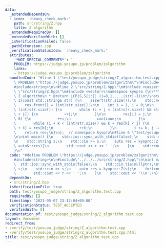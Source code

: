 ```yaml
---
data:
  _extendedDependsOn:
  - icon: ':heavy_check_mark:'
    path: src/string/Z.hpp
    title: Z algorithm
  _extendedRequiredBy: []
  _extendedVerifiedWith: []
  _isVerificationFailed: false
  _pathExtension: cpp
  _verificationStatusIcon: ':heavy_check_mark:'
  attributes:
    '*NOT_SPECIAL_COMMENTS*': ''
    PROBLEM: https://judge.yosupo.jp/problem/zalgorithm
    links:
    - https://judge.yosupo.jp/problem/zalgorithm
  bundledCode: "#line 1 \"test/yosupo_judge/string/Z_algorithm.test.cpp\"\n#define\
    \ PROBLEM \"https://judge.yosupo.jp/problem/zalgorithm\"\n#include<iostream>\n\
    #include<string>\n\n#line 2 \"src/string/Z.hpp\"\n#include <cassert>\n#line 4\
    \ \"src/string/Z.hpp\"\n#include <vector>\nnamespace kyopro {\n/**\n * @brief\
    \ Z algorithm\n * @return LCP(S,S[i:]) (i=0,1,...,|str|-1)\n*/\nstd::vector<int>\
    \ Z(const std::string& str) {\n    assert(str.size());\n    std::vector<int> res(str.size());\n\
    \    res.front() = (int)str.size();\n\n    int i = 1, j = 0;\n\n    while (i <\
    \ (int)str.size()) {\n        while (i + j < (int)str.size() && str[j] == str[i\
    \ + j]) {\n            ++j;\n        }\n\n        res[i] = j;\n        if (j ==\
    \ 0) {\n            ++i;\n            continue;\n        }\n        int k = 1;\n\
    \        while (i + k < (int)str.size() && k + res[k] < j) {\n            res[i\
    \ + k] = res[k];\n            ++k;\n        }\n        i += k, j -= k;\n    }\n\
    \    return res;\n}\n};  // namespace kyopro\n#line 6 \"test/yosupo_judge/string/Z_algorithm.test.cpp\"\
    \n\nint main() {\n    std::ios::sync_with_stdio(false);\n    std::cin.tie(nullptr);\n\
    \n    std::string s;\n    std::cin >> s;\n    auto res = kyopro::Z(s);\n    for(const\
    \ auto&r:res){\n        std::cout << r << ' ';\n    }\n    std::cout << '\\n';\n\
    }\n"
  code: "#define PROBLEM \"https://judge.yosupo.jp/problem/zalgorithm\"\n#include<iostream>\n\
    #include<string>\n\n#include\"../../../src/string/Z.hpp\"\n\nint main() {\n  \
    \  std::ios::sync_with_stdio(false);\n    std::cin.tie(nullptr);\n\n    std::string\
    \ s;\n    std::cin >> s;\n    auto res = kyopro::Z(s);\n    for(const auto&r:res){\n\
    \        std::cout << r << ' ';\n    }\n    std::cout << '\\n';\n}"
  dependsOn:
  - src/string/Z.hpp
  isVerificationFile: true
  path: test/yosupo_judge/string/Z_algorithm.test.cpp
  requiredBy: []
  timestamp: '2023-05-07 23:12:04+09:00'
  verificationStatus: TEST_ACCEPTED
  verifiedWith: []
documentation_of: test/yosupo_judge/string/Z_algorithm.test.cpp
layout: document
redirect_from:
- /verify/test/yosupo_judge/string/Z_algorithm.test.cpp
- /verify/test/yosupo_judge/string/Z_algorithm.test.cpp.html
title: test/yosupo_judge/string/Z_algorithm.test.cpp
---
```

